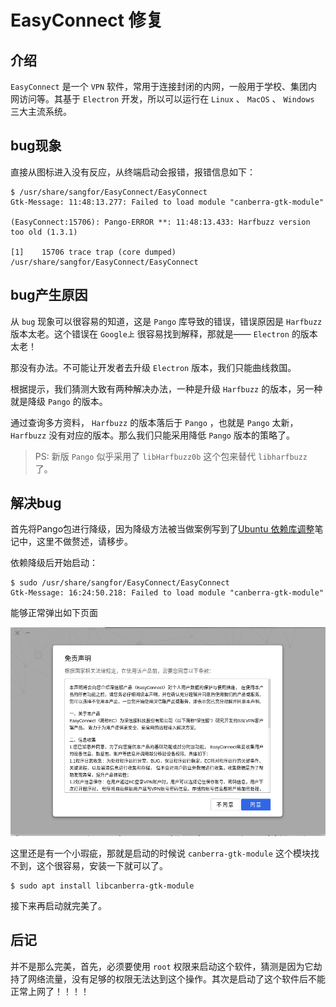 # EasyConnect 修复

## 介绍

`EasyConnect` 是一个 `VPN` 软件，常用于连接封闭的内网，一般用于学校、集团内网访问等。其基于 `Electron` 开发，所以可以运行在 `Linux` 、 `MacOS` 、 `Windows` 三大主流系统。

## bug现象

直接从图标进入没有反应，从终端启动会报错，报错信息如下：

``` shell
$ /usr/share/sangfor/EasyConnect/EasyConnect
Gtk-Message: 11:48:13.277: Failed to load module "canberra-gtk-module"

(EasyConnect:15706): Pango-ERROR **: 11:48:13.433: Harfbuzz version too old (1.3.1)

[1]    15706 trace trap (core dumped)  /usr/share/sangfor/EasyConnect/EasyConnect
```

## bug产生原因

从 `bug` 现象可以很容易的知道，这是 `Pango` 库导致的错误，错误原因是 `Harfbuzz` 版本太老。这个错误在 `Google上` 很容易找到解释，那就是—— `Electron` 的版本太老！

那没有办法。不可能让开发者去升级 `Electron` 版本，我们只能曲线救国。

根据提示，我们猜测大致有两种解决办法，一种是升级 `Harfbuzz` 的版本，另一种就是降级 `Pango` 的版本。

通过查询多方资料， `Harfbuzz` 的版本落后于 `Pango` ，也就是 `Pango` 太新， `Harfbuzz` 没有对应的版本。那么我们只能采用降低 `Pango` 版本的策略了。

> PS: 新版 `Pango` 似乎采用了 `libHarfbuzz0b` 这个包来替代 `libharfbuzz` 了。

## 解决bug

首先将Pango包进行降级，因为降级方法被当做案例写到了[Ubuntu 依赖库调整](../../基本使用/依赖库调整.md)笔记中，这里不做赘述，请移步。

依赖降级后开始启动：

``` shell
$ sudo /usr/share/sangfor/EasyConnect/EasyConnect
Gtk-Message: 16:24:50.218: Failed to load module "canberra-gtk-module"
```

能够正常弹出如下页面

![EasyConnect启动成功界面](assets/images/EasyConnect启动成功界面.png)

这里还是有一个小瑕疵，那就是启动的时候说 `canberra-gtk-module` 这个模块找不到，这个很容易，安装一下就可以了。

``` shell
$ sudo apt install libcanberra-gtk-module
```

接下来再启动就完美了。

## 后记

并不是那么完美，首先，必须要使用 `root` 权限来启动这个软件，猜测是因为它劫持了网络流量，没有足够的权限无法达到这个操作。其次是启动了这个软件后不能正常上网了！！！！
